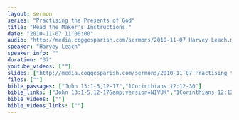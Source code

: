 ```yaml
---
layout: sermon
series: "Practising the Presents of God"
title: "Read the Maker's Instructions."
date: "2010-11-07 11:00:00"
audio: "http://media.coggesparish.com/sermons/2010-11-07 Harvey Leach.mp3"
speaker: "Harvey Leach"
speaker_info: ""
duration: "37"
youtube_videos: [""]
slides: ["http://media.coggesparish.com/sermons/2010-11-07 Practising the Presents of God - Week 2 - Read the Maker's Instructions.pdf"]
files: [""]
bible_passages: ["John 13:1-5,12-17","1Corinthians 12:12-30"]
bible_links: ["John 13:1-5,12-17&amp;version=NIVUK","1Corinthians 12:12-30&amp;version=NIVUK"]
bible_videos: [""]
bible_videos_links: [""]
---
```

